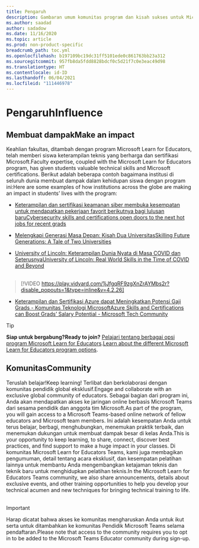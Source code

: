 ```yaml
---
title: Pengaruh
description: Gambaran umum komunitas program dan kisah sukses untuk Microsoft Learn for Educators.
ms.author: saadad
author: sadadow
ms.date: 11/16/2020
ms.topic: article
ms.prod: non-product-specific
breadcrumb_path: toc.yml
ms.openlocfilehash: b197109bc19dc31ff5101ede0c861763bb23a312
ms.sourcegitcommit: 957fb8da5fdd8828bdcf0c5d21f7c0e3eac49d98
ms.translationtype: HT
ms.contentlocale: id-ID
ms.lasthandoff: 06/04/2021
ms.locfileid: "111446978"
---
```

# <a name="influence"></a><span data-ttu-id="e752e-103">Pengaruh</span><span class="sxs-lookup"><span data-stu-id="e752e-103">Influence</span></span>

## <a name="make-an-impact"></a><span data-ttu-id="e752e-104">Membuat dampak</span><span class="sxs-lookup"><span data-stu-id="e752e-104">Make an impact</span></span>

<span data-ttu-id="e752e-105">Keahlian fakultas, ditambah dengan program Microsoft Learn for Educators, telah memberi siswa keterampilan teknis yang berharga dan sertifikasi Microsoft.</span><span class="sxs-lookup"><span data-stu-id="e752e-105">Faculty expertise, coupled with the Microsoft Learn for Educators program, has given students valuable technical skills and Microsoft certifications.</span></span> <span data-ttu-id="e752e-106">Berikut adalah beberapa contoh bagaimana institusi di seluruh dunia membuat dampak dalam kehidupan siswa dengan program ini:</span><span class="sxs-lookup"><span data-stu-id="e752e-106">Here are some examples of how institutions across the globe are making an impact in students’ lives with the program:</span></span>

- [<span data-ttu-id="e752e-107">Keterampilan dan sertifikasi keamanan siber membuka kesempatan untuk mendapatkan pekerjaan favorit berikutnya bagi lulusan baru</span><span class="sxs-lookup"><span data-stu-id="e752e-107">Cybersecurity skills and certifications open doors to the next hot jobs for recent grads</span></span>](https://techcommunity.microsoft.com/t5/microsoft-learn-blog/cybersecurity-skills-and-certifications-open-doors-to-the-next/ba-p/1820644)

- [<span data-ttu-id="e752e-108">Melengkapi Generasi Masa Depan: Kisah Dua Universitas</span><span class="sxs-lookup"><span data-stu-id="e752e-108">Skilling Future Generations: A Tale of Two Universities</span></span>](https://techcommunity.microsoft.com/t5/microsoft-learn-blog/skilling-future-generations-a-tale-of-two-universities/ba-p/1489672)

- [<span data-ttu-id="e752e-109">University of Lincoln: Keterampilan Dunia Nyata di Masa COVID dan Seterusnya</span><span class="sxs-lookup"><span data-stu-id="e752e-109">University of Lincoln: Real World Skills in the Time of COVID and Beyond</span></span>](https://customers.microsoft.com/en-us/story/825518-lincoln)
<br></br>

> [!VIDEO https://play.vidyard.com/1jJfgqRF9zgXnZrAYMbs2r?disable_popouts=1&type=inline&v=4.2.26] 

- [<span data-ttu-id="e752e-110">Keterampilan dan Sertifikasi Azure dapat Meningkatkan Potensi Gaji Grads - Komunitas Teknologi Microsoft</span><span class="sxs-lookup"><span data-stu-id="e752e-110">Azure Skills and Certifications can Boost Grads’ Salary Potential - Microsoft Tech Community</span></span>](https://techcommunity.microsoft.com/t5/microsoft-learn-blog/azure-skills-and-certifications-can-boost-grads-salary-potential/ba-p/1820642)

> [!TIP]
> <span data-ttu-id="e752e-111">**Siap untuk bergabung?**</span><span class="sxs-lookup"><span data-stu-id="e752e-111">**Ready to join?**</span></span> <span data-ttu-id="e752e-112">[Pelajari tentang berbagai opsi program Microsoft Learn for Educators](learn-for-educators-overview.md#sign-up).</span><span class="sxs-lookup"><span data-stu-id="e752e-112">[Learn about the different Microsoft Learn for Educators program options](learn-for-educators-overview.md#sign-up).</span></span>

## <a name="community"></a><span data-ttu-id="e752e-113">Komunitas</span><span class="sxs-lookup"><span data-stu-id="e752e-113">Community</span></span>

<span data-ttu-id="e752e-114">Teruslah belajar!</span><span class="sxs-lookup"><span data-stu-id="e752e-114">Keep learning!</span></span> <span data-ttu-id="e752e-115">Terlibat dan berkolaborasi dengan komunitas pendidik global eksklusif.</span><span class="sxs-lookup"><span data-stu-id="e752e-115">Engage and collaborate with an exclusive global community of educators.</span></span> <span data-ttu-id="e752e-116">Sebagai bagian dari program ini, Anda akan mendapatkan akses ke jaringan online berbasis Microsoft Teams dari sesama pendidik dan anggota tim Microsoft.</span><span class="sxs-lookup"><span data-stu-id="e752e-116">As part of the program, you will gain access to a Microsoft Teams-based online network of fellow educators and Microsoft team members.</span></span> <span data-ttu-id="e752e-117">Ini adalah kesempatan Anda untuk terus belajar, berbagi, menghubungkan, menemukan praktik terbaik, dan menemukan dukungan untuk membuat dampak besar di kelas Anda.</span><span class="sxs-lookup"><span data-stu-id="e752e-117">This is your opportunity to keep learning, to share, connect, discover best practices, and find support to make a huge impact in your classes.</span></span>
<span data-ttu-id="e752e-118">Di komunitas Microsoft Learn for Educators Teams, kami juga membagikan pengumuman, detail tentang acara eksklusif, dan kesempatan pelatihan lainnya untuk membantu Anda mengembangkan ketajaman teknis dan teknik baru untuk menghidupkan pelatihan teknis.</span><span class="sxs-lookup"><span data-stu-id="e752e-118">In the Microsoft Learn for Educators Teams community, we also share announcements, details about exclusive events, and other training opportunities to help you develop your technical acumen and new techniques for bringing technical training to life.</span></span>
<br></br>

> [!IMPORTANT]
> <span data-ttu-id="e752e-119">Harap dicatat bahwa akses ke komunitas mengharuskan Anda untuk ikut serta untuk ditambahkan ke komunitas Pendidik Microsoft Teams selama pendaftaran.</span><span class="sxs-lookup"><span data-stu-id="e752e-119">Please note that access to the community requires you to opt in to be added to the Microsoft Teams Educator community during sign-up.</span></span>